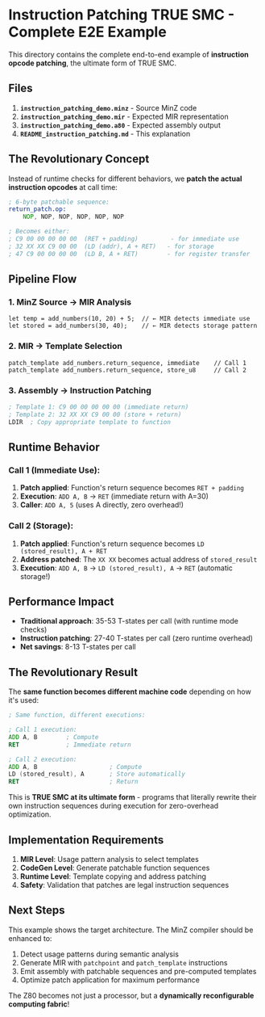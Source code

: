 # Instruction Patching TRUE SMC - Complete E2E Example

This directory contains the complete end-to-end example of **instruction opcode patching**, the ultimate form of TRUE SMC.

## Files

1. **`instruction_patching_demo.minz`** - Source MinZ code
2. **`instruction_patching_demo.mir`** - Expected MIR representation  
3. **`instruction_patching_demo.a80`** - Expected assembly output
4. **`README_instruction_patching.md`** - This explanation

## The Revolutionary Concept

Instead of runtime checks for different behaviors, we **patch the actual instruction opcodes** at call time:

```asm
; 6-byte patchable sequence:
return_patch.op:
    NOP, NOP, NOP, NOP, NOP, NOP

; Becomes either:
; C9 00 00 00 00 00  (RET + padding)         - for immediate use
; 32 XX XX C9 00 00  (LD (addr), A + RET)   - for storage
; 47 C9 00 00 00 00  (LD B, A + RET)        - for register transfer
```

## Pipeline Flow

### 1. MinZ Source → MIR Analysis
```minz
let temp = add_numbers(10, 20) + 5;  // ← MIR detects immediate use
let stored = add_numbers(30, 40);    // ← MIR detects storage pattern
```

### 2. MIR → Template Selection
```mir
patch_template add_numbers.return_sequence, immediate    // Call 1
patch_template add_numbers.return_sequence, store_u8     // Call 2
```

### 3. Assembly → Instruction Patching
```asm
; Template 1: C9 00 00 00 00 00 (immediate return)
; Template 2: 32 XX XX C9 00 00 (store + return)
LDIR  ; Copy appropriate template to function
```

## Runtime Behavior

### Call 1 (Immediate Use):
1. **Patch applied**: Function's return sequence becomes `RET + padding`
2. **Execution**: `ADD A, B` → `RET` (immediate return with A=30)
3. **Caller**: `ADD A, 5` (uses A directly, zero overhead!)

### Call 2 (Storage):
1. **Patch applied**: Function's return sequence becomes `LD (stored_result), A + RET`
2. **Address patched**: The `XX XX` becomes actual address of `stored_result`  
3. **Execution**: `ADD A, B` → `LD (stored_result), A` → `RET` (automatic storage!)

## Performance Impact

- **Traditional approach**: 35-53 T-states per call (with runtime mode checks)
- **Instruction patching**: 27-40 T-states per call (zero runtime overhead)
- **Net savings**: 8-13 T-states per call

## The Revolutionary Result

The **same function becomes different machine code** depending on how it's used:

```asm
; Same function, different executions:

; Call 1 execution:
ADD A, B        ; Compute
RET             ; Immediate return

; Call 2 execution:  
ADD A, B                    ; Compute
LD (stored_result), A       ; Store automatically
RET                         ; Return
```

This is **TRUE SMC at its ultimate form** - programs that literally rewrite their own instruction sequences during execution for zero-overhead optimization.

## Implementation Requirements

1. **MIR Level**: Usage pattern analysis to select templates
2. **CodeGen Level**: Generate patchable function sequences  
3. **Runtime Level**: Template copying and address patching
4. **Safety**: Validation that patches are legal instruction sequences

## Next Steps

This example shows the target architecture. The MinZ compiler should be enhanced to:

1. Detect usage patterns during semantic analysis
2. Generate MIR with `patchpoint` and `patch_template` instructions
3. Emit assembly with patchable sequences and pre-computed templates
4. Optimize patch application for maximum performance

The Z80 becomes not just a processor, but a **dynamically reconfigurable computing fabric**!
